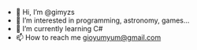 - 👋 Hi, I’m @gimyzs
- 👀 I’m interested in programming, astronomy, games...
- 🌱 I’m currently learning C#
- 📫 How to reach me gioyumyum@gmail.com

<!---
gimyzs/gimyzs is a ✨ special ✨ repository because its `README.md` (this file) appears on your GitHub profile.
You can click the Preview link to take a look at your changes.
--->
